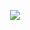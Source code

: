 <p align="center">
  <a href="https://skillicons.dev">
    <img src="https://skillicons.dev/icons?i=rust,c,js,cs,python," />
  </a>
</p>
